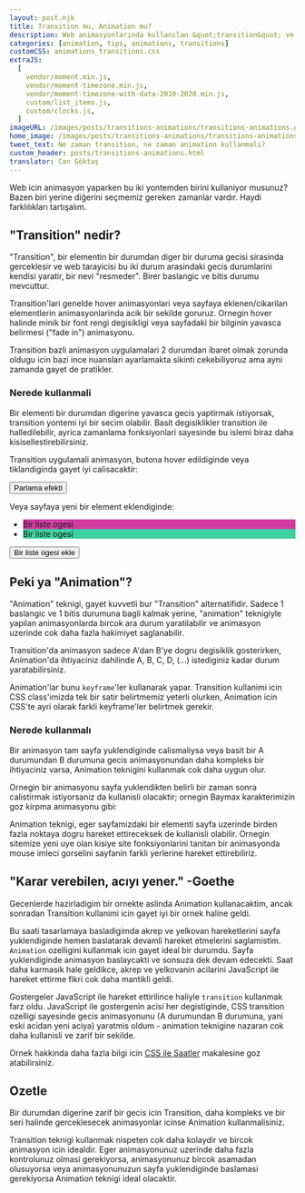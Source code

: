 ```yaml
---
layout: post.njk
title: Transition mu, Animation mu?
description: Web animasyonlarında kullanılan &quot;transition&quot; ve &quot;animation&quot; &ouml;zelliklerinin farklılıkları.
categories: [animation, tips, animations, transitions]
customCSS: animations_transitions.css
extraJS:
  [
    vendor/moment.min.js,
    vendor/moment-timezone.min.js,
    vendor/moment-timezone-with-data-2010-2020.min.js,
    custom/list_items.js,
    custom/clocks.js,
  ]
imageURL: /images/posts/transitions-animations/transitions-animations.gif
home_image: /images/posts/transitions-animations/transitions-animations.png
tweet_text: Ne zaman transition, ne zaman animation kullanmali?
custom_header: posts/transitions-animations.html
translator: Can Göktaş
---
```


Web icin animasyon yaparken bu iki yontemden birini kullaniyor musunuz? Bazen biri yerine diğerini se&ccedil;memiz gereken zamanlar vardır. Haydi farklılıkları tartışalım.

## &quot;Transition&quot; nedir?

&quot;Transition&quot;, bir elementin bir durumdan diger bir duruma gecisi sirasinda gerceklesir ve web tarayicisi bu iki durum arasindaki gecis durumlarini kendisi yaratir, bir nevi &quot;resmeder&quot;. Birer baslangic ve bitis durumu mevcuttur.

Transition'lari genelde hover animasyonlari veya sayfaya eklenen/cikarilan elementlerin animasyonlarinda acik bir sekilde goruruz. Ornegin hover halinde minik bir font rengi degisikligi veya sayfadaki bir bilginin yavasca belirmesi (&quot;fade in&quot;) animasyonu.

Transition bazli animasyon uygulamalari 2 durumdan ibaret olmak zorunda oldugu icin bazi ince nuanslari ayarlamakta sikinti cekebiliyoruz ama ayni zamanda gayet de pratikler.

### Nerede kullanmali

Bir elementi bir durumdan digerine yavasca gecis yaptirmak istiyorsak, transition yontemi iyi bir secim olabilir. Basit degisiklikler transition ile halledilebilir, ayrica zamanlama fonksiyonlari sayesinde bu islemi biraz daha kisisellestirebilirsiniz.

Transition uygulamali animasyon, butona hover edildiginde veya tiklandiginda gayet iyi calisacaktir:

<section class="shiny demo-container tap-to-activate"><button>Parlama efekti</button></section>

Veya sayfaya yeni bir element eklendiginde:

<section class="add-to-list swing demo-container">
<ul><li class="show" style="background-color: #d13c9e;">Bir liste ogesi</li><li class="show" style="background-color: #3cd19e;">Bir liste ogesi</li>
</ul>
<button>Bir liste ogesi ekle</button></section>

## Peki ya &quot;Animation&quot;?

&quot;Animation&quot; teknigi, gayet kuvvetli bur &quot;Transition&quot; alternatifidir. Sadece 1 baslangic ve 1 bitis durumuna bagli kalmak yerine, &quot;animation&quot; teknigiyle yapilan animasyonlarda bircok ara durum yaratilabilir ve animasyon uzerinde cok daha fazla hakimiyet saglanabilir.

Transition'da animasyon sadece A'dan B'ye dogru degisiklik gosterirken, Animation'da ihtiyaciniz dahilinde A, B, C, D, (...) istediginiz kadar durum yaratabilirsiniz.

Animation'lar bunu `keyframe`'ler kullanarak yapar. Transition kullanimi icin CSS class'imizda tek bir satir belirtmemiz yeterli olurken, Animation icin CSS'te ayri olarak farkli keyframe'ler belirtmek gerekir.

### Nerede kullanmalı

Bir animasyon tam sayfa yuklendiginde calismaliysa veya basit bir A durumundan B durumuna gecis animasyonundan daha kompleks bir ihtiyaciniz varsa, Animation teknigini kullanmak cok daha uygun olur.&nbsp;

Ornegin bir animasyonu sayfa yuklendikten belirli bir zaman sonra calistirmak istiyorsaniz da kullanisli olacaktir; ornegin Baymax karakterimizin goz kirpma animasyonu gibi:

<section class="demo-container baymax-container"><a href="http://codepen.io/donovanh/full/ZYaMjw/" class="baymax"></a></section>

Animation teknigi, eger sayfamizdaki bir elementi sayfa uzerinde birden fazla noktaya dogru hareket ettireceksek de kullanisli olabilir. Ornegin sitemize yeni uye olan kisiye site fonksiyonlarini tanitan bir animasyonda mouse imleci gorselini sayfanin farkli yerlerine hareket ettirebiliriz.

## &quot;Karar verebilen, acıyı yener.&quot; -Goethe

Gecenlerde hazirladigim bir ornekte aslinda Animation kullanacaktim, ancak sonradan Transition kullanimi icin gayet iyi bir ornek haline geldi.

<div class="demo-container clocks single local bounce"> <article class="clock station"><div class="hours-container"> <div class="hours angled"></div> </div> <div class="minutes-container"> <div class="minutes angled"></div> </div> <div class="seconds-container"> <div class="seconds"></div> </div> </article></div>

Bu saati tasarlamaya basladigimda akrep ve yelkovan hareketlerini sayfa yuklendiginde hemen baslatarak devamli hareket etmelerini saglamistim. `Animation` ozelligini kullanmak icin gayet ideal bir durumdu. Sayfa yuklendiginde animasyon baslaycakti ve sonsuza dek devam edecekti. Saat daha karmasik hale geldikce, akrep ve yelkovanin acilarini JavaScript ile hareket ettirme fikri cok daha mantikli geldi.

Gostergeler JavaScript ile hareket ettirilince haliyle `transition` kullanmak farz oldu. JavaScript ile gostergenin acisi her degistiginde, CSS transition ozelligi sayesinde gecis animasyonunu&nbsp;(A durumundan B durumuna, yani eski acidan yeni aciya)&nbsp;yaratmis&nbsp;oldum - animation teknigine nazaran cok daha kullanisli ve zarif bir sekilde.

Ornek hakkinda daha fazla bilgi icin [CSS ile Saatler](/clocks/) makalesine goz atabilirsiniz.

## Ozetle

Bir durumdan digerine zarif bir gecis icin Transition, daha kompleks ve bir seri halinde gerceklesecek animasyonlar icinse Animation kullanmalisiniz.

Transition teknigi kullanmak nispeten cok daha kolaydir ve bircok animasyon icin idealdir. Eger animasyonunuz uzerinde daha fazla kontrolunuz olmasi gerekiyorsa, animasyonunuz bircok asamadan olusuyorsa veya animasyonunuzun sayfa yuklendiginde baslamasi gerekiyorsa Animation teknigi ideal olacaktir.
